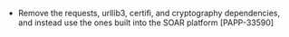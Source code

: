 * Remove the requests, urllib3, certifi, and cryptography dependencies, and instead use the ones built into the SOAR platform [PAPP-33590]